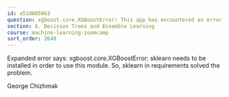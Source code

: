 ```yaml
---
id: a51d605063
question: xgboost.core.XGBoostError: This app has encountered an error. The original error message is redacted to prevent data leaks.
section: 6. Decision Trees and Ensemble Learning
course: machine-learning-zoomcamp
sort_order: 2640
---
```


Expanded error says: xgboost.core.XGBoostError: sklearn needs to be installed in order to use this module. So, sklearn in requirements solved the problem.

George Chizhmak

